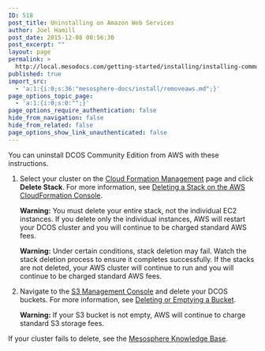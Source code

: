 ```yaml
---
ID: 518
post_title: Uninstalling on Amazon Web Services
author: Joel Hamill
post_date: 2015-12-08 08:56:30
post_excerpt: ""
layout: page
permalink: >
  http://local.mesodocs.com/getting-started/installing/installing-community-edition/removeaws/
published: true
import_src:
  - 'a:1:{i:0;s:36:"mesosphere-docs/install/removeaws.md";}'
page_options_topic_page:
  - 'a:1:{i:0;s:0:"";}'
page_options_require_authentication: false
hide_from_navigation: false
hide_from_related: false
page_options_show_link_unauthenticated: false
---
```

You can uninstall DCOS Community Edition from AWS with these instructions.

1.  Select your cluster on the <a href="https://console.aws.amazon.com/cloudformation/home" target="_blank">Cloud Formation Management</a> page and click **Delete Stack**. For more information, see <a href="http://docs.aws.amazon.com/AWSCloudFormation/latest/UserGuide/cfn-console-delete-stack.html" target="_blank">Deleting a Stack on the AWS CloudFormation Console</a>.
    
    **Warning:** You must delete your entire stack, not the individual EC2 instances. If you delete only the individual instances, AWS will restart your DCOS cluster and you will continue to be charged standard AWS fees.
    
    **Warning:** Under certain conditions, stack deletion may fail. Watch the stack deletion process to ensure it completes successfully. If the stacks are not deleted, your AWS cluster will continue to run and you will continue to be charged standard AWS fees.

2.  Navigate to the <a href="https://console.aws.amazon.com/s3/home" target="_blank">S3 Management Console</a> and delete your DCOS buckets. For more information, see <a href="http://docs.aws.amazon.com/AmazonS3/latest/dev/delete-or-empty-bucket.html" target="_blank">Deleting or Emptying a Bucket</a>.
    
    **Warning:** If your S3 bucket is not empty, AWS will continue to charge standard S3 storage fees.

If your cluster fails to delete, see the <a href="https://support.mesosphere.com/hc/en-us/articles/204623889-Why-is-AWS-failing-to-delete-my-cluster-" target="_blank">Mesosphere Knowledge Base</a>.